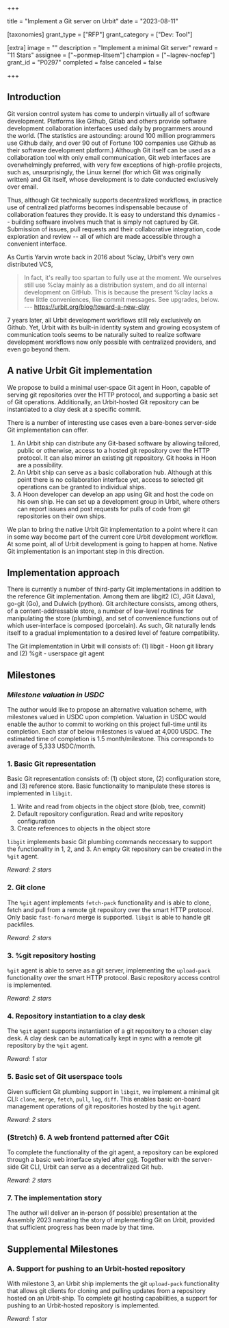 +++

title = "Implement a Git server on Urbit"
date = "2023-08-11"

[taxonomies]
grant_type = ["RFP"]
grant_category = ["Dev: Tool"]

[extra]
image = ""
description = "Implement a minimal Git server"
reward = "11 Stars"
assignee = ["~ponmep-litsem"]
champion = ["~lagrev-nocfep"]
grant_id = "P0297"
completed = false
canceled = false

+++

## Introduction

Git version control system has come to underpin virtually all of software development. Platforms like Github, Gitlab and others provide software development collaboration interfaces used daily by programmers around the world. (The statistics are astounding: around 100 million programmers use Github daily, and over 90 out of Fortune 100 companies use Github as their software development platform.) Although Git itself can be used as a collaboration tool with only email communication, Git web interfaces are overwhelmingly preferred, with very few exceptions of high-profile projects, such as, unsurprisingly, the Linux kernel (for which Git was originally written) and Git itself, whose development is to date conducted exclusively over email.

Thus, although Git technically supports decentralized workflows, in practice use of centralized platforms becomes indispensable because of collaboration features they provide. It is easy to understand this dynamics -- building software involves much that is simply not captured by Git. Submission of issues, pull requests and their collaborative integration, code exploration and review -- all of which are made accessible through a convenient interface.

As Curtis Yarvin wrote back in 2016 about %clay, Urbit's very own distributed VCS,

> In fact, it's really too spartan to fully use at the moment. We ourselves still use %clay mainly as a distribution 
>  system, and do all internal development on GitHub. 
> This is because the present %clay lacks a few little conveniences, like commit messages. See upgrades, below.
> --- https://urbit.org/blog/toward-a-new-clay

7 years later, all Urbit development workflows still rely exclusively on Github. Yet, Urbit with its built-in identity system and growing ecosystem of communication tools seems to be naturally suited to realize software development workflows now only possible with centralized providers, and even go beyond them. 

## A native Urbit Git implementation

We propose to build a minimal user-space Git agent in Hoon, capable of serving git repositories over the HTTP protocol, and supporting a basic set of Git operations. Additionally, an Urbit-hosted Git repository can be instantiated to a clay desk at a specific commit.

There is a number of interesting use cases even a bare-bones server-side Git implementation can offer.

1. An Urbit ship can distribute any Git-based software by allowing tailored, public or otherwise, access to a hosted git repository over the HTTP protocol. It can also mirror an existing git repository. Git hooks in Hoon are a possibility.
2. An Urbit ship can serve as a basic collaboration hub. Although at this point there is no collaboration interface yet, access to selected git operations can be granted to individual ships.
3. A Hoon developer can develop an app using Git and host the code on his own ship. He can set up a development group in Urbit, where others can report issues and post requests for pulls of code from git repositories on their own ships.

We plan to bring the native Urbit Git implementation to a point where it can in some way become part of the current core Urbit development workflow. At some point, all of Urbit development is going to happen at home. Native Git implementation is an important step in this direction.

## Implementation approach

There is currently a number of third-party Git implementations in addition to the reference Git implementation.
Among them are libgit2 (C), JGit (Java), go-git (Go), and Dulwich (python). Git architecture consists, among others, of a content-addressable store, a number of low-level routines for manipulating the store (plumbing), and set of convenience functions out of which user-interface is composed (porcelain). As such, Git naturally lends itself to a gradual implementation to a desired level of feature compatibility.

The Git implementation in Urbit will consists of: (1) libgit - Hoon git library and (2) %git - userspace git agent

## Milestones

### _Milestone valuation in USDC_

The author would like to propose an alternative valuation scheme, with milestones valued in USDC upon completion. 
Valuation in USDC would enable the author to commit to working on this project full-time until its completion. 
Each star of below milestones is valued at 4,000 USDC. 
The estimated time of completion is 1.5 month/milestone. This corresponds to average of 5,333 USDC/month.

### 1. Basic Git representation

Basic Git representation consists of: (1) object store, (2) configuration store, and (3) reference store. 
Basic functionality to manipulate these stores is implemented in `libgit`.

1. Write and read from objects in the object store (blob, tree, commit)
2. Default repository configuration. Read and write repository configuration
3. Create references to objects in the object store

`libgit` implements basic Git plumbing commands neccessary to support the functionality in 1, 2, and 3.
An empty Git repository can be created in the `%git` agent.

_Reward: 2 stars_  

### 2. Git clone

The `%git` agent implements `fetch-pack` functionality and is able to clone, fetch and pull from a remote git repository over the smart HTTP protocol. Only basic `fast-forward` merge is supported. `libgit` is able to handle git packfiles.

_Reward: 2 stars_

### 3. %git repository hosting

`%git` agent is able to serve as a git server, implementing the `upload-pack` functionality 
over the smart HTTP protocol. Basic repository access control is implemented.

_Reward: 2 stars_ 

### 4. Repository instantiation to a clay desk

The `%git` agent supports instantiation of a git repository to a chosen 
clay desk. A clay desk can be automatically kept in sync with a remote git repository by the `%git` agent.

_Reward: 1 star_

### 5. Basic set of Git userspace tools

Given sufficient Git plumbing support in `libgit`, we implement 
a minimal git CLI: `clone`, `merge`, `fetch`, `pull`, `log`, `diff`.
This enables basic on-board management operations of git repositories hosted by the `%git` agent.  

_Reward: 2 stars_ 

### (Stretch) 6. A web frontend patterned after CGit

To complete the functionality of the git agent, a repository can be explored through a basic web interface styled after [cgit](https://git.zx2c4.com/cgit/). Together with the server-side Git CLI, Urbit can serve as a decentralized Git hub.

_Reward: 2 stars_

### 7. The implementation story

The author will deliver an in-person (if possible) presentation at the Assembly 2023 narrating the story of implementing Git on Urbit, provided that sufficient progress has been made by that time. 

## Supplemental Milestones

### A. Support for pushing to an Urbit-hosted repository

With milestone 3, an Urbit ship implements the git `upload-pack` functionality that
allows git clients for cloning and pulling updates from a repository hosted on an Urbit-ship.
To complete git hosting capabilities, a support for pushing to an Urbit-hosted
repository is implemented.

_Reward: 1 star_